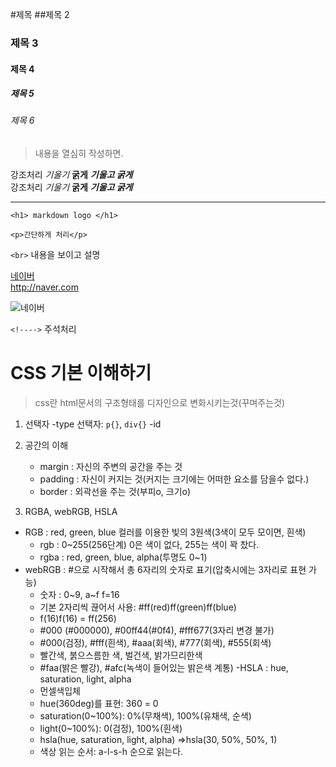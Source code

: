 #제목
##제목 2
### 제목 3
#### 제목 4
##### 제목 5
###### 제목 6

> 내용을 열심히 작성하면.  




강조처리 *기울기* **굵게** ***기울고 굵게***<br />
강조처리 _기울기_ __굵게__ ___기울고 굵게___

___

```
<h1> markdown logo </h1>
```
    <p>간단하게 처리</p>
`<br>` 내용을 보이고 설명

[네이버](http://naver.com) <br />
<http://naver.com>

![네이버](http://naver.com)

`<!---->` 주석처리

# CSS 기본 이해하기
>css란 html문서의 구조형태를 디자인으로 변화시키는것(꾸며주는것)

1. 선택자
    -type 선택자: `p{}`, `div{}`
    -id
2. 공간의 이해
    - margin : 자신의 주변의 공간을 주는 것
    - padding : 자신이 커지는 것(커지는 크기에는 어떠한 요소를 담을수 없다.)
    - border : 외곽선을 주는 것(부피o, 크기o)
    
3. RGBA, webRGB, HSLA
- RGB : red, green, blue 컬러를 이용한 빛의 3원색(3색이 모두 모이면, 흰색)
    - rgb : 0~255(256단계) 0은 색이 없다, 255는 색이 꽉 찼다.
    - rgba : red, green, blue, alpha(투명도 0~1)
- webRGB : #으로 시작해서 총 6자리의 숫자로 표기(압축시에는 3자리로 표현 가능)
    - 숫자 : 0~9, a~f f=16
    - 기본 2자리씩 끊어서 사용: #ff(red)ff(green)ff(blue)
    - f(16)f(16) = ff(256)
    - #000 (#000000), #00ff44(#0f4), #fff677(3자리 변경 불가)
    - #000(검정), #fff(흰색), #aaa(회색), #777(회색), #555(회색)
    - 빨간색, 붉으스름한 색, 벌건색, 밝가므리한색
    - #faa(밝은 빨강), #afc(녹색이 들어있는 밝은색 계통)
-HSLA : hue, saturation, light, alpha
    - 먼셀색입체
    - hue(360deg)를 표현: 360 = 0
    - saturation(0~100%): 0%(무채색), 100%(유채색, 순색)
    - light(0~100%): 0(검정), 100%(흰색)
    - hsla(hue, saturation, light, alpha) =>hsla(30, 50%, 50%, 1)
    - 색상 읽는 순서: a-l-s-h 순으로 읽는다.
        